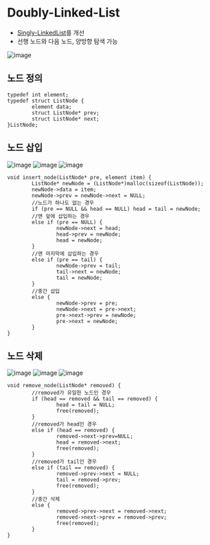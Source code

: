 # Doubly-Linked-List
- [Singly-LinkedList](https://github.com/Yuna-commits/TIL/blob/main/Data-Structure/ch1-1.%20Singly-Linked-List.md)를 개선
- 선행 노드와 다음 노드, 양방향 탐색 가능

![image](https://github.com/user-attachments/assets/92e3c4ba-e4a9-4418-b201-e7fbdda6cf15)

## 노드 정의

```
typedef int element;
typedef struct ListNode {
        element data;
        struct ListNode* prev;
        struct ListNode* next;
}ListNode;
```

## 노드 삽입

![image](https://github.com/user-attachments/assets/703a0818-f4a2-4314-87c4-479fa54c56ec)
![image](https://github.com/user-attachments/assets/5824f2a7-b7c8-433c-bfe5-ad64d30e1ccf)
![image](https://github.com/user-attachments/assets/365616d6-698e-44bc-89ee-c6338290be69)

```
void insert_node(ListNode* pre, element item) {
        ListNode* newNode = (ListNode*)malloc(sizeof(ListNode));
        newNode->data = item;
        newNode->prev = newNode->next = NULL;
        //노드가 하나도 없는 경우
        if (pre == NULL && head == NULL) head = tail = newNode;
        //맨 앞에 삽입하는 경우
        else if (pre == NULL) {
                newNode->next = head;
                head->prev = newNode;
                head = newNode;
        }
        //맨 마지막에 삽입하는 경우
        else if (pre == tail) {
                newNode->prev = tail;
                tail->next = newNode;
                tail = newNode;
        }
        //중간 삽입
        else {
                newNode->prev = pre;
                newNode->next = pre->next;
                pre->next->prev = newNode;
                pre->next = newNode;
        }
}
```

## 노드 삭제

![image](https://github.com/user-attachments/assets/09c62a2c-0a86-40bd-8e0c-10104ad0e111)
![image](https://github.com/user-attachments/assets/6b39c73e-4f0e-4e6c-a27b-19b473e9d887)
![image](https://github.com/user-attachments/assets/1beb9bcd-0cd8-4d3f-8816-58c567726c7e)

```
void remove_node(ListNode* removed) {
        //removed가 유일한 노드인 경우
        if (head == removed && tail == removed) {
                head = tail = NULL;
                free(removed);
        }
        //removed가 head인 경우
        else if (head == removed) {
                removed->next->prev=NULL;
                head = removed->next;
                free(removed);
        }
        //removed가 tail인 경우
        else if (tail == removed) {
                removed->prev->next = NULL;
                tail = removed->prev;
                free(removed);
        }
        //중간 삭제
        else {
                removed->prev->next = removed->next;
                removed->next->prev = removed->prev;
                free(removed);
        }
}
```
